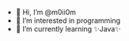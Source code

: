 - 👋 Hi, I’m @m0ii0m
- 👀 I’m interested in programming
- 🌱 I’m currently learning ✨Java✨

<!---
m0ii0m/m0ii0m is a ✨ special ✨ repository because its `README.md` (this file) appears on your GitHub profile.
You can click the Preview link to take a look at your changes.
--->
